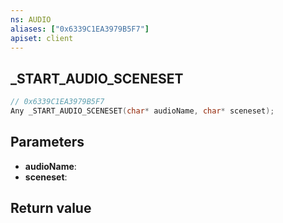 ```yaml
---
ns: AUDIO
aliases: ["0x6339C1EA3979B5F7"]
apiset: client
---
```

## _START_AUDIO_SCENESET

```c
// 0x6339C1EA3979B5F7
Any _START_AUDIO_SCENESET(char* audioName, char* sceneset);
```


## Parameters
* **audioName**:
* **sceneset**:

## Return value